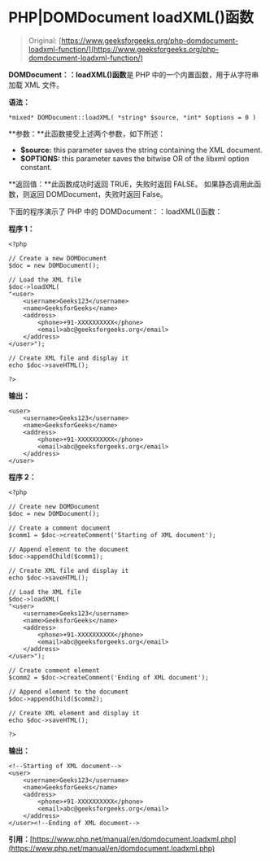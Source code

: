 # PHP|DOMDocument loadXML()函数

> Original: [https://www.geeksforgeeks.org/php-domdocument-loadxml-function/](https://www.geeksforgeeks.org/php-domdocument-loadxml-function/)

**DOMDocument：：loadXML()函数**是 PHP 中的一个内置函数，用于从字符串加载 XML 文件。

**语法：**

```
*mixed* DOMDocument::loadXML( *string* $source, *int* $options = 0 )
```

**参数：**此函数接受上述两个参数，如下所述：

*   **$source:** this parameter saves the string containing the XML document.
*   **$OPTIONS:** this parameter saves the bitwise OR of the libxml option constant.

**返回值：**此函数成功时返回 TRUE，失败时返回 FALSE。 如果静态调用此函数，则返回 DOMDocument，失败时返回 False。

下面的程序演示了 PHP 中的 DOMDocument：：loadXML()函数：

**程序 1：**

```
<?php

// Create a new DOMDocument
$doc = new DOMDocument();

// Load the XML file
$doc->loadXML(
"<user> 
    <username>Geeks123</username> 
    <name>GeeksforGeeks</name>  
    <address>  
        <phone>+91-XXXXXXXXXX</phone>
        <email>abc@geeksforgeeks.org</email>
    </address> 
</user>");

// Create XML file and display it
echo $doc->saveHTML();

?>
```

**输出：**

```
<user> 
    <username>Geeks123</username> 
    <name>GeeksforGeeks</name>  
    <address>  
        <phone>+91-XXXXXXXXXX</phone>
        <email>abc@geeksforgeeks.org</email>
    </address> 
</user>

```

**程序 2：**

```
<?php

// Create new DOMDocument
$doc = new DOMDocument();

// Create a comment document
$comm1 = $doc->createComment('Starting of XML document');

// Append element to the document
$doc->appendChild($comm1);

// Create XML file and display it
echo $doc->saveHTML();

// Load the XML file
$doc->loadXML(
"<user> 
    <username>Geeks123</username> 
    <name>GeeksforGeeks</name>  
    <address>  
        <phone>+91-XXXXXXXXXX</phone>
        <email>abc@geeksforgeeks.org</email>
    </address> 
</user>");

// Create comment element
$comm2 = $doc->createComment('Ending of XML document');

// Append element to the document
$doc->appendChild($comm2);

// Create XML element and display it
echo $doc->saveHTML();

?>
```

**输出：**

```
<!--Starting of XML document-->
<user> 
    <username>Geeks123</username> 
    <name>GeeksforGeeks</name>  
    <address>  
        <phone>+91-XXXXXXXXXX</phone>
        <email>abc@geeksforgeeks.org</email>
    </address> 
</user><!--Ending of XML document-->

```

**引用：**[https://www.php.net/manual/en/domdocument.loadxml.php](https://www.php.net/manual/en/domdocument.loadxml.php)